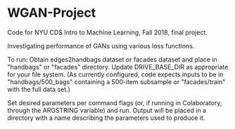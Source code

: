 # WGAN-Project

Code for NYU CDS Intro to Machine Learning, Fall 2018, final project.

Investigating performance of GANs using various loss functions.

To run: Obtain edges2handbags dataset or facades dataset and place in "handbags" or "facades"
directory. Update DRIVE_BASE_DIR as appropriate for your file system. (As currently configured, code expects inputs to be in "handbags/500_bags" containing a 500-item subsample or "facades/train" with the full data set.)

Set desired parameters per command flags (or, if running in Colaboratory, through the ARGSTRING variable) and
run. Output will be placed in a directory with a name describing the parameters used to produce it.

